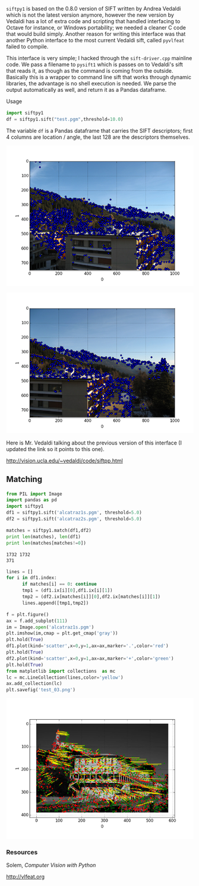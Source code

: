 `siftpy1` is based on the 0.8.0 version of SIFT written by Andrea
Vedaldi which is not the latest version anymore, however the new
version by Vedaldi has a lot of extra code and scripting that handled
interfacing to Octave for instance, or Windows portability; we needed
a cleaner C code that would build simply. Another reason for writing
this interface was that another Python interface to the most current
Vedaldi sift, called `pyvlfeat` failed to compile.

This interface is very simple; I hacked through the `sift-driver.cpp`
mainline code. We pass a filename to `pysift1` which is passes on to
Vedaldi's sift that reads it, as though as the command is coming from
the outside. Basically this is a wrapper to command line sift that
works through dynamic libraries, the advantage is no shell execution
is needed. We parse the output automatically as well, and return it as
a Pandas dataframe.

Usage

```python
import siftpy1
df = siftpy1.sift("test.pgm",threshold=10.0)
```

The variable `df` is a Pandas dataframe that carries the SIFT
descriptors; first 4 columns are location / angle, the last 128 are
the descriptors themselves.

![](test_01.png)

![](test_02.png)

Here is Mr. Vedaldi talking about the previous version of this
interface (I updated the link so it points to this one).

http://vision.ucla.edu/~vedaldi/code/siftpp.html

## Matching

```python
from PIL import Image
import pandas as pd
import siftpy1
df1 = siftpy1.sift('alcatraz1s.pgm', threshold=5.0)
df2 = siftpy1.sift('alcatraz2s.pgm', threshold=5.0)
```

```python
matches = siftpy1.match(df1,df2)
print len(matches), len(df1)
print len(matches[matches!=0])
```

```text
1732 1732
371
```

```python
lines = []
for i in df1.index:
      if matches[i] == 0: continue
      tmp1 = (df1.ix[i][0],df1.ix[i][1])
      tmp2 = (df2.ix[matches[i]][0],df2.ix[matches[i]][1])
      lines.append([tmp1,tmp2])
```

```python
f = plt.figure()
ax = f.add_subplot(111)
im = Image.open('alcatraz1s.pgm')
plt.imshow(im,cmap = plt.get_cmap('gray'))
plt.hold(True)
df1.plot(kind='scatter',x=0,y=1,ax=ax,marker='.',color='red')
plt.hold(True)
df2.plot(kind='scatter',x=0,y=1,ax=ax,marker='+',color='green')
plt.hold(True)
from matplotlib import collections  as mc
lc = mc.LineCollection(lines,color='yellow')
ax.add_collection(lc)
plt.savefig('test_03.png')
```

![](test_03.png)


### Resources

Solem, *Computer Vision with Python*

http://vlfeat.org
